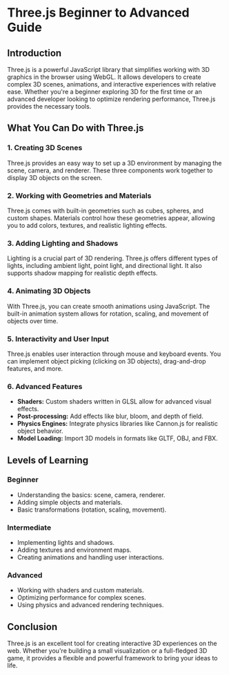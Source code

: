 # Three.js Beginner to Advanced Guide

## Introduction

Three.js is a powerful JavaScript library that simplifies working with 3D graphics in the browser using WebGL. It allows developers to create complex 3D scenes, animations, and interactive experiences with relative ease. Whether you're a beginner exploring 3D for the first time or an advanced developer looking to optimize rendering performance, Three.js provides the necessary tools.

## What You Can Do with Three.js

### 1. Creating 3D Scenes

Three.js provides an easy way to set up a 3D environment by managing the scene, camera, and renderer. These three components work together to display 3D objects on the screen.

### 2. Working with Geometries and Materials

Three.js comes with built-in geometries such as cubes, spheres, and custom shapes. Materials control how these geometries appear, allowing you to add colors, textures, and realistic lighting effects.

### 3. Adding Lighting and Shadows

Lighting is a crucial part of 3D rendering. Three.js offers different types of lights, including ambient light, point light, and directional light. It also supports shadow mapping for realistic depth effects.

### 4. Animating 3D Objects

With Three.js, you can create smooth animations using JavaScript. The built-in animation system allows for rotation, scaling, and movement of objects over time.

### 5. Interactivity and User Input

Three.js enables user interaction through mouse and keyboard events. You can implement object picking (clicking on 3D objects), drag-and-drop features, and more.

### 6. Advanced Features

- **Shaders:** Custom shaders written in GLSL allow for advanced visual effects.
- **Post-processing:** Add effects like blur, bloom, and depth of field.
- **Physics Engines:** Integrate physics libraries like Cannon.js for realistic object behavior.
- **Model Loading:** Import 3D models in formats like GLTF, OBJ, and FBX.

## Levels of Learning

### **Beginner**

- Understanding the basics: scene, camera, renderer.
- Adding simple objects and materials.
- Basic transformations (rotation, scaling, movement).

### **Intermediate**

- Implementing lights and shadows.
- Adding textures and environment maps.
- Creating animations and handling user interactions.

### **Advanced**

- Working with shaders and custom materials.
- Optimizing performance for complex scenes.
- Using physics and advanced rendering techniques.

## Conclusion

Three.js is an excellent tool for creating interactive 3D experiences on the web. Whether you're building a small visualization or a full-fledged 3D game, it provides a flexible and powerful framework to bring your ideas to life.
